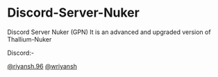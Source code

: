 # Discord-Server-Nuker
Discord Server Nuker (GPN)
It is an advanced and upgraded version of Thallium-Nuker

Discord:-

[@riyansh.96](https://discord.com/users/642321844170653729)
[@wriyansh](https://discord.com/users/333703596803883018)
